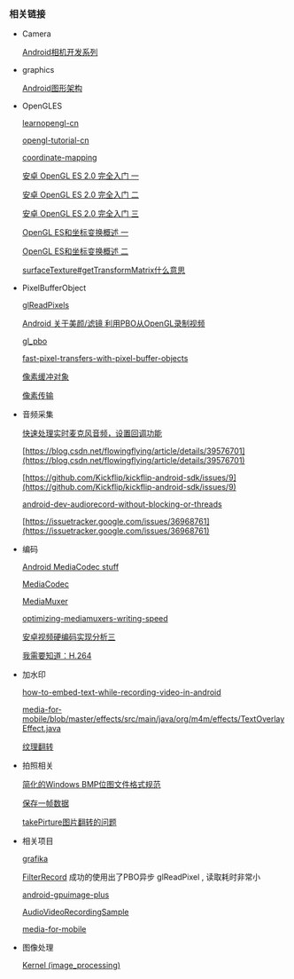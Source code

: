 

### 相关链接

- Camera

    [Android相机开发系列](https://www.polarxiong.com/archives/Android%E7%9B%B8%E6%9C%BA%E5%BC%80%E5%8F%91%E7%B3%BB%E5%88%97.html)

- graphics

    [Android图形架构](https://source.android.com/devices/graphics/architecture)

- OpenGLES

    [learnopengl-cn](https://learnopengl-cn.github.io/)

    [opengl-tutorial-cn](http://www.opengl-tutorial.org/cn/)

    [coordinate-mapping](https://developer.android.com/guide/topics/graphics/opengl#coordinate-mapping)

    [安卓 OpenGL ES 2.0 完全入门 一](https://blog.piasy.com/2016/06/07/Open-gl-es-android-2-part-1/)

    [安卓 OpenGL ES 2.0 完全入门 二](https://blog.piasy.com/2016/06/14/Open-gl-es-android-2-part-2/)

    [安卓 OpenGL ES 2.0 完全入门 三](https://blog.piasy.com/2017/10/06/Open-gl-es-android-2-part-3/)

    [OpenGL ES和坐标变换概述 一](http://zhangtielei.com/posts/blog-opengl-transformations-1.html)

    [OpenGL ES和坐标变换概述 二](http://zhangtielei.com/posts/blog-opengl-transformations-2.html)

    [surfaceTexture#getTransformMatrix什么意思](https://stackoverflow.com/questions/30595493/what-does-the-return-value-of-surfacetexture-gettransformmatrix-mean-who-can-ex)


- PixelBufferObject

    [glReadPixels](https://www.khronos.org/opengl/wiki/GLAPI/glReadPixels)

    [Android 关于美颜/滤镜 利用PBO从OpenGL录制视频](https://www.jianshu.com/p/3bc4db687546)

    [gl_pbo](http://www.songho.ca/opengl/gl_pbo.html)

    [fast-pixel-transfers-with-pixel-buffer-objects](http://roxlu.com/2014/048/fast-pixel-transfers-with-pixel-buffer-objects)

    [像素缓冲对象](https://www.khronos.org/opengl/wiki/Pixel_Buffer_Object)

    [像素传输](https://www.khronos.org/opengl/wiki/Pixel_Transfer#Pixel_transfer_parameters)

- 音频采集

    [快速处理实时麦克风音频，设置回调功能](https://stackoverflow.com/questions/4525206/android-audiorecord-class-process-live-mic-audio-quickly-set-up-callback-func/4834651#4834651)

    [https://blog.csdn.net/flowingflying/article/details/39576701](https://blog.csdn.net/flowingflying/article/details/39576701)

    [https://github.com/Kickflip/kickflip-android-sdk/issues/9](https://github.com/Kickflip/kickflip-android-sdk/issues/9)

    [android-dev-audiorecord-without-blocking-or-threads](https://stackoverflow.com/questions/15804903/android-dev-audiorecord-without-blocking-or-threads)

    [https://issuetracker.google.com/issues/36968761](https://issuetracker.google.com/issues/36968761)

- 编码

    [Android MediaCodec stuff](https://bigflake.com/mediacodec/)

    [MediaCodec](https://developer.android.com/reference/android/media/MediaCodec)

    [MediaMuxer](https://developer.android.com/reference/android/media/MediaMuxer)

    [optimizing-mediamuxers-writing-speed](https://blog.horizon.camera/post/134263616000/optimizing-mediamuxers-writing-speed)

    [安卓视频硬编码实现分析三](https://blog.piasy.com/2017/08/08/WebRTC-Android-HW-Encode-Video/)

    [我需要知道：H.264](https://blog.piasy.com/2017/09/22/I-Need-Know-About-H264/)

- 加水印

   [how-to-embed-text-while-recording-video-in-android](https://stackoverflow.com/questions/23735464/how-to-embed-text-while-recording-video-in-android)

   [media-for-mobile/blob/master/effects/src/main/java/org/m4m/effects/TextOverlayEffect.java](https://github.com/INDExOS/media-for-mobile/blob/master/effects/src/main/java/org/m4m/effects/TextOverlayEffect.java)

   [纹理翻转](https://stackoverflow.com/questions/7811195/must-opengl-textures-be-flipped?rq=1)

- 拍照相关

    [简化的Windows BMP位图文件格式规范](http://www.dragonwins.com/domains/getteched/bmp/bmpfileformat.htm)

    [保存一帧数据](https://stackoverflow.com/questions/21634450/how-can-we-make-the-saveframe-method-in-extractmpegframestest-more-efficient)

    [takePirture图片翻转的问题](https://stackoverflow.com/questions/28350695/flipping-opengl-texture-from-bytebuffer-before-creating-the-bitmap-in-android)

- 相关项目

   [grafika](https://github.com/google/grafika)

   [FilterRecord](https://github.com/a483210/myExample) 成功的使用出了PBO异步 glReadPixel , 读取耗时非常小

   [android-gpuimage-plus](https://github.com/wysaid/android-gpuimage-plus)

   [AudioVideoRecordingSample](https://github.com/saki4510t/AudioVideoRecordingSample)

   [media-for-mobile](https://github.com/INDExOS/media-for-mobile)

- 图像处理

   [Kernel (image_processing)](https://en.wikipedia.org/wiki/Kernel_(image_processing))